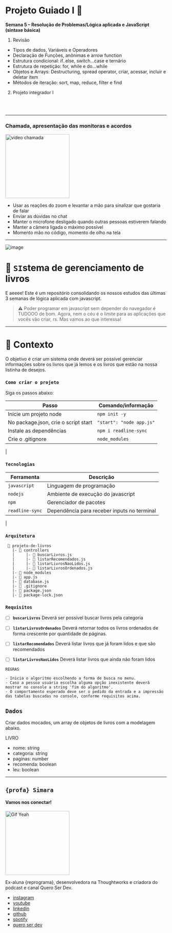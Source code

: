 # Projeto Guiado I 🚀

**Semana 5 – Resolução de Problemas/Lógica aplicada e JavaScript (sintaxe básica)**

1. Revisão
  - Tipos de dados, Variáveis e Operadores
  - Declaração de Funções, anônimas e arrow function
  - Estrutura condicional: if..else, switch...case e ternário
  - Estrutura de repetição: for, while e do...while
  - Objetos e Arrays: Destructuring, spread operator, criar, acessar, incluir e deletar item 
  - Métodos de iteração: sort, map, reduce, filter e find

2. Projeto integrador I

<br>
<br>

------
### Chamada, apresentação das monitoras e acordos
<img src="https://i.pinimg.com/474x/b4/17/86/b41786b5e7627ed0c678a0ef4a62e9f6.jpg" alt="video chamada" width="200">

* Usar as reações do zoom e levantar a mão para sinalizar que gostaria de falar
* Enviar as dúvidas no chat
* Manter o microfone desligado quando outras pessoas estiverem falando
* Manter a câmera ligada o máximo possível
* Momento mão no código, momento de olho na tela
------

![image](https://media.giphy.com/media/3o7btUrUUiljkVzDBS/giphy.gif)

# 🚀 `SI`stema de gerenciamento de livros

E aeeee! Este é um repositório consolidando os nossos estudos das últimas 3 semanas de lógica aplicada com javascript.

> ⚠️ Poder programar em javascript sem depender do navegador é TUDOOO de bom.   Agora, nem o céu é o limite para as aplicações que vocês vão criar, rs. Mas vamos ao que interessa! 


---

# 🧠 Contexto

O objetivo é criar um sistema onde deverá ser possível gerenciar informações sobre os livros que já lemos e os livros que estão na nossa listinha de desejos.


### `Como criar o projeto` 
Siga os passos abaixo:

| Passo | Comando/informação       |
| --------- | ----------- |
| Inicie um projeto node | `npm init -y` |
| No package.json, crie o script start   | `"start": "node app.js"` |
| Instale as dependências   | `npm i readline-sync` |
| Crie o .gitignore     | `node_modules` |
|

### `Tecnologias`

| Ferramenta | Descrição |
| --- | --- |
| `javascript` | Linguagem de programação |
| `nodejs` | Ambiente de execução do javascript|
| `npm` | Gerenciador de pacotes|
| `readline-sync` | Dependência para receber inputs no terminal|
| 
  
### `Arquitetura`

```
 📁 projeto-de-livros
   |- 📁 controllers
   |     |- 📄 buscarLivros.js
   |     |- 📄 listarRecomendados.js
   |     |- 📄 listarLivrosNaoLidos.js
   |     |- 📄 listarLivrosOrdenados.js
   |- 📁 node_modules
   |- 📄 app.js
   |- 📄 database.js
   |- 📄 .gitignore
   |- 📄 package.json  
   |- 📄 package-lock.json
```

### `Requisitos`

- [ ]  **`buscarLivros`** Deverá ser possível buscar livros pela categoria
- [ ]  **`listarLivrosOrdenados`** Deverá retornar todos os livros ordenados de forma crescente por quantidade de páginas.
- [ ]  **`listarRecomendados`** Deverá listar livros que já foram lidos e que são recomendados
- [ ]  **`listarLivrosNaoLidos`** Deverá listar livros que ainda não foram lidos 


`REGRAS`
```
- Inicia o algoritmo escolhendo a forma de busca no menu.
- Caso a pessoa usuária escolha alguma opção inexistente deverá mostrar no console a string 'fim do algoritmo'.
- O comportamento esperado deve ser o pedido da entrada e a impressão das tabelas buscadas no console, conforme requisitos acima.
```

## `Dados`

Criar dados mocados, um array de objetos de livros com a modelagem abaixo.

LIVRO
- nome: string
- categoria: string
- paginas: number
- recomenda: boolean
- leu: boolean
----
## `{profa} Simara`
#### Vamos nos conectar!

  <img src="https://media.giphy.com/media/efhcZv18NpQDyRsaYa/giphy.gif" alt="Gif Yeah" width="200">

Ex-aluna {reprograma}, desenvolvedora na Thoughtworks e criadora do podcast e canal Quero Ser Dev.

- [instagram](https://www.instagram.com/simara_conceicao)
- [youtube](https://www.youtube.com/channel/UCGaPf6u8sp-yd5BvOS3du0g)
- [linkedin](https://www.linkedin.com/in/simaraconceicao/)
- [github](https://github.com/simaraconceicao)
- [spotify](https://open.spotify.com/show/59vCz4TY6tPHXW26qJknh3)
- [quero ser dev](https://queroserdev.com)